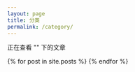 ```yaml
---
layout: page
title: 分类
permalink: /category/
---
```


<script>
  var query = location.search;
  query = query.substring(1);
  var kvs = query.split('&');
  var key;
  for (var i=0;i<kvs.length;i++){
    var kv = kvs[i];
    var k = kv.split('=');
    if (k.length == 2) {
      if (k[0] == 'key') {
        key = k[1];
      }
    }
  }
  if (key.indexOf('/') != -1) {
    key = '';
  } else {
    key = decodeURI(key);
  }
</script>

正在查看 "<script>document.write(key);</script>" 下的文章

<div class="post">
  <div class="post-archive">
  {% for post in site.posts %}
    <!-- <h2>{{ post.date | date: "%Y" }}</h2> -->
    <ul class="listing" style="display: none;">
      <li>
      <span class="date">{{ post.date | date: "%Y/%m/%d" }}</span>
      <a href="{{ post.url | prepend: site.baseurl }}" key="{{ post.categories }}">
      {% if post.title %}
  		{{ post.title }}
  	  {% else %}
  		{{ site.page_no_title }}
  	  {% endif %}
  	  </a>
  	</li>
    </ul>
  {% endfor %}
  </div>
</div>

<script>
  window.onload=function() {
    var items = $('.post-archive a');
    for (var i=0; i<items.length; i++) {
      var item = items[i];
      if ($(item).attr('key').toLowerCase().indexOf(key.toLowerCase()) == -1) {
        $(item.parentElement.parentElement).remove();
      } else {
      	$(item.parentElement.parentElement).show();
      }
    }
    if ($('.post-archive a').length == 0) {
      $('.post-archive').html('<font color="red">没有记录</font>')
    }
  }
</script>
